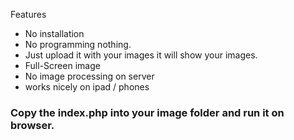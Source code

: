 Features
  * No installation
  * No programming nothing.
  * Just upload it with your images it will show your images.
  * Full-Screen image
  * No image processing on server
  * works nicely on ipad / phones





### Copy the index.php into your image folder and run it on browser. ###